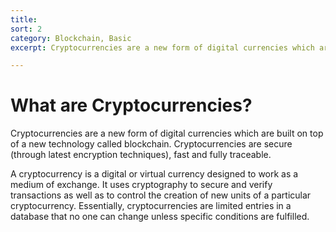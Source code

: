 ```yaml
---
title: 
sort: 2
category: Blockchain, Basic
excerpt: Cryptocurrencies are a new form of digital currencies which are built on top of a new technology called blockchain. Cryptocurrencies are secure (through latest encryption techniques), fast and fully traceable.

---
```

# What are Cryptocurrencies?
Cryptocurrencies are a new form of digital currencies which are built on top of a new technology called blockchain. Cryptocurrencies are secure (through latest encryption techniques), fast and fully traceable.

A cryptocurrency is a digital or virtual currency designed to work as a medium of exchange. It uses cryptography to secure and verify transactions as well as to control the creation of new units of a particular cryptocurrency. Essentially, cryptocurrencies are limited entries in a database that no one can change unless specific conditions are fulfilled.
